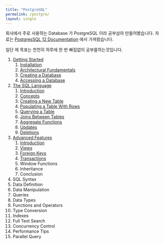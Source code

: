 ```yaml
---
title: "PostgreSQL"
permalink: /postgre/
layout: single
---
```


회사에서 주로 사용하는 Database 가 PostgreSQL 이라 공부삼아 만들어봤습니다. 자료는 [PostgresSQL 12 Documentation](https://www.postgresql.org/docs/12/index.html) 에서 가져왔습니다.

일단 제 목표는 천천히 하루에 한 번 빠짐없이 공부를하는것입니다.

1. [Getting Started](/postgre-1tutorialstart)
    1. [Installation](/postgre-1installation)
    2. [Architectural Fundamentals](/postgre-1architecturalfundamentals)
    3. [Creating a Database](/postgre-1creatingdatabase)
    4. [Accessing a Database](/postgre-1acessingdatabase)
2. [The SQL Language](/postgre-2tutorialsql)
    1. [Introduction](/postgre-2introduction)
    2. [Concepts](/postgre-2concepts)
    3. [Creating a New Table](/postgre-2createnewtable)
    4. [Populating a Table With Rows](/postgre-2populatingtablerow)
    5. [Querying a Table](/postgre-2queryingtable)
    6. [Joins Between Tables](/postgre-2joinsbetweentables)
    7. [Aggregate Functions](/postgre-2aggregatefunction)
    8. [Updates](/postgre-2updates)
    9. [Deletions](/postgre-2deletions)
3. [Advanced Features](/postgre-3tutorialadvance)
    1. [Introduction](/postgre-3introduction)
    2. [Views](/postgre-3view)
    3. [Foreign Keys](/postgre-3foreignkeys)
    4. [Transactions](/postgre-3transaction)
    5. Window Functions
    6. Inheritance
    7. Conclusion
4. SQL Syntax
5. Data Definition
6. Data Manipulation
7. Queries
8. Data Types
9. Functions and Operators
10. Type Conversion
11. Indexes
12. Full Text Search
13. Concurrency Control
14. Performance Tips
15. Parallel Query